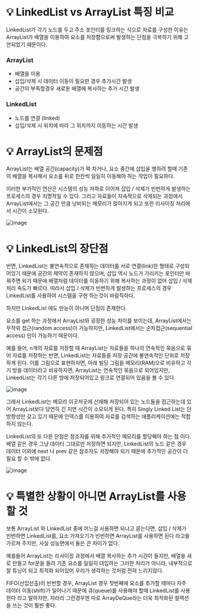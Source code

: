 # 💡 LinkedList vs ArrayList 특징 비교

LinkedList가 각기 노드를 두고 주소 포인터를 링크하는 식으로 자료를 구성한 이유는 ArrayList가 배열을 이용하여 요소를 저장함으로써 발생하는 단점을 극복하기 위해 고안되었기 때문이다.

### ArrayList

- 배열을 이용
- 삽입/삭제 시 데이터 이동이 필요한 경우 추가시간 발생
- 공간이 부족할경우 새로운 배열에 복사하는 추가 시간 발생

### LinkedList

- 노드를 연결 (linked)
- 삽입/삭제 시 위치에 따라 그 위치까지 이동하는 시간 발생

# 💡 ArrayList의 문제점

ArrayList는 배열 공간(capacity)가 꽉 차거나, 요소 중간에 삽입을 행하려 할때 기존의 배열을 복사해서 요소를 뒤로 한칸씩 일일히 이동해야 하는 작업이 필요하다.

이러한 부가적인 연산은 시스템의 성능 저하로 이어져 삽입 / 삭제가 빈번하게 발생하는 프로세스의 경우 치명적일 수 있다. 
그리고 자료들이 지속적으로 삭제되는 과정에서 ArrayList에서는 그 공간 만큼 낭비되는 메모리가 많아지게 되고 또한 리사이징 처리에서 시간이 소모된다.

![image](https://github.com/user-attachments/assets/2bb09b53-bd83-4d2a-8fa0-ceb839eff786)

# 💡 LinkedList의 장단점

반면, LinkedList는 불연속적으로 존재하는 데이터를 서로 연결(link)한 형태로 구성되어있기 때문에 공간의 제약이 존재하지 않으며, 
삽입 역시 노드가 가리키는 포인터만 바꿔주면 되기 때문에 배열처럼 데이터를 이동하기 위해 복사하는 과정이 없어 삽입 / 삭제 처리 속도가 빠르다. 
따라서 삽입 / 삭제가 빈번하게 발생하는 프로세스의 경우 LinkedList를 사용하여 시스템을 구현 하는것이 바람직하다.

하지만 LinkedList 에도 만능이 아니며 단점이 존재한다.


요소를 get 하는 과정에서 ArrayList와 굉장한 성능 차이를 보이는데, ArrayList에서는 무작위 접근(random access)이 가능하지만, LinkedList에서는 순차접근(sequential access) 만이 가능하기 때문이다.


예를 들어, n개의 자료를 저장할 때 ArrayList는 자료들을 하나의 연속적인 묶음으로 묶어 자료를 저장하는 반면, LinkedList는 자료들을 저장 공간에 불연속적인 단위로 저장하게 된다.
이를 그림으로 표현하자면, 아래 빌딩 그림을 메모리(RAM)으로 비유하고 각기 방을 데이터라고 비유하자면, ArrayList는 연속적인 묶음으로 되어있지만, LinkedList는 각기 다른 방에 저장되어있고 링크로 연결되어 있음을 볼 수 있다.

![image](https://github.com/user-attachments/assets/77eb9d8e-d97c-4817-9c97-5be250c42ae4)

그래서 LinkedList는 메모리 이곳저곳에 산재해 저장되어 있는 노드들을 접근하는데 있어 ArrayList보다 당연히 긴 지연 시간이 소모되게 된다.
특히 Singly Linked List는 단방향성만 갖고 있기 때문에 인덱스를 이용하여 자료를 검색하는 애플리케이션에는 적합하지 않는다.

LinkedList의 또 다른 단점은 참조자를 위해 추가적인 메모리를 할당해야 하는 점 이다. 
배열 같은 경우 그냥 데이터 그대로만 저장하면 되지만, LinkedList의 노드 같은 경우 데이터 이외에 next 나 prev 같은 참조자도 저장해야 되기 때문에 추가적인 공간이 더 필요 할 수 밖에 없다.

![image](https://github.com/user-attachments/assets/f1a9aebb-4ab4-496e-918c-24ff31c12c56)

# 💡 특별한 상황이 아니면 ArrayList를 사용할 것

보통 ArrayList 와 LinkedList 중에 어느걸 사용하면 되냐고 묻는다면, 삽입 / 삭제가 빈번하면 LinkedList를, 요소 가져오기가 빈번하면 ArrayList를 사용하면 된다 라고들 가르쳐 주지만, 사실 성능면에서 둘은 큰 차이가 없다.

예를들어 ArrayList는 리사이징 과정에서 배열 복사하는 추가 시간이 들지만, 배열을 새로 만들고 for문을 돌려 기존 요소를 일일히 대입하는 그러한 처리가 아니라, 내부적으로 잘 튜닝이 되고 최적화 되어있어 우리가 생각하는 것처럼 전혀 느리지않다.

FIFO(선입선출)이 빈번할 경우, ArrayList 경우 첫번째에 요소를 추가할 때마다 자주 데이터 이동(shift)가 일어나기 때문에 큐(queue)를 사용해야 할때 LinkedList를 사용한다 라고 말하지만, 차라리 그런경우엔 따로 ArrayDeQue라는 더욱 최적화된 컬렉션을 쓰는 것이 훨씬 좋다.


